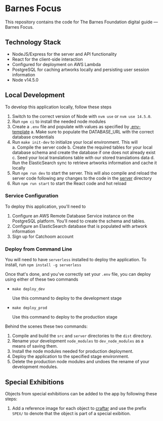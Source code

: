 # Barnes Focus

This repository contains the code for The Barnes Foundation digital guide — Barnes Focus.

## Technology Stack

- NodeJS/Express for the server and API functionality
- React for the client-side interaction
- Configured for deployment on AWS Lambda
- PostgreSQL for caching artworks locally and persisting user session information
- Node v14.5.0

## Local Development

To develop this application locally, follow these steps

1. Switch to the correct version of Node with `nvm use` or `nvm use 14.5.0`.
2. Run `npm ci` to install the needed node modules
3. Create a `.env` file and populate with values as specified by [.env-template](.env-template)
  a. Make sure to populate the DATABASE_URL with the correct database credentials
4. Run `make init-dev` to initialize your local environment. This will  
  a. Compile the server code
  b. Create the required tables for your local database schema and create the database if one does not already exist
  c. Seed your local translations table with our stored translations data
  d. Run the ElasticSearch sync to retrieve artworks information and cache it locally
5. Run `npm run dev` to start the server. This will also compile and reload the server code following any changes to the code in the [server](server) directory
6. Run `npm run start` to start the React code and hot reload

### Service Configuration

To deploy this application, you'll need to 

1. Configure an AWS Remote Database Service instance on the PostgreSQL platform. You'll need to create the schema and tables.
2. Configure an ElasticSearch database that is populated with artwork information
3. Sign up for Catchoom account

### Deploy from Command Line

You will need to have `serverless` installed to deploy the application. To install, run `npm install -g serverless`

Once that's done, and you've correctly set your `.env` file, you can deploy using either of these two commands

- `make deploy_dev`

  Use this command to deploy to the development stage

- `make deploy_prod`

  Use this command to deploy to the production stage

Behind the scenes these two commands:

1. Compile and build the `src` and `server`	directories to the `dist` directory.
2. Rename your development `node_modules` to `dev_node_modules` as a means of saving them.
3. Install the node modules needed for production deployment.
4. Deploy the application to the specified stage environment.
5. Delete the production node modules and undoes the rename of your development modules.

## Special Exhibitions

Objects from special exhibitions can be added to the app by following these steps:

1. Add a reference image for each object to [craftar](https://my.craftar.net/accounts/login/) and use the prefix `SPEX/` to denote that the object is part of a special exibition.

<!-- TODO write more instructions as things are implemented -->